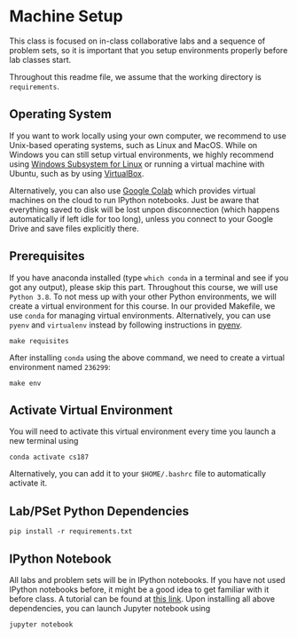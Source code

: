 # Machine Setup

This class is focused on in-class collaborative labs and a sequence of problem sets, so it is important that you setup environments properly before lab classes start. 

Throughout this readme file, we assume that the working directory is `requirements`.

## Operating System

If you want to work locally using your own computer, we recommend to use Unix-based operating systems, such as Linux and MacOS. While on Windows you can still setup virtual environments, we highly recommend using [Windows Subsystem for Linux](https://docs.microsoft.com/en-us/windows/wsl/about) or running a virtual machine with Ubuntu, such as by using [VirtualBox](https://www.virtualbox.org/). 

Alternatively, you can also use [Google Colab](https://colab.research.google.com/) which provides virtual machines on the cloud to run IPython notebooks. Just be aware that everything saved to disk will be lost unpon disconnection (which happens automatically if left idle for too long), unless you connect to your Google Drive and save files explicitly there.


## Prerequisites

If you have anaconda installed (type `which conda` in a terminal and see if you got any output), please skip this part. Throughout this course, we will use `Python 3.8`. To not mess up with your other Python environments, we will create a virtual environment for this course. In our provided Makefile, we use `conda` for managing virtual environments. Alternatively, you can use `pyenv` and `virtualenv` instead by following instructions in [pyenv](pyenv/).

```
make requisites
```

After installing `conda` using the above command, we need to create a virtual environment named `236299`:

```
make env
```

## Activate Virtual Environment

You will need to activate this virtual environment every time you launch a new terminal using

```
conda activate cs187
```

Alternatively, you can add it to your `$HOME/.bashrc` file to automatically activate it.

## Lab/PSet Python Dependencies

```
pip install -r requirements.txt
```

## IPython Notebook

All labs and problem sets will be in IPython notebooks. If you have not used IPython notebooks before, it might be a good idea to get familiar with it before class. A tutorial can be found at [this link](https://realpython.com/jupyter-notebook-introduction/). Upon installing all above dependencies, you can launch Jupyter notebook using

```
jupyter notebook
```
